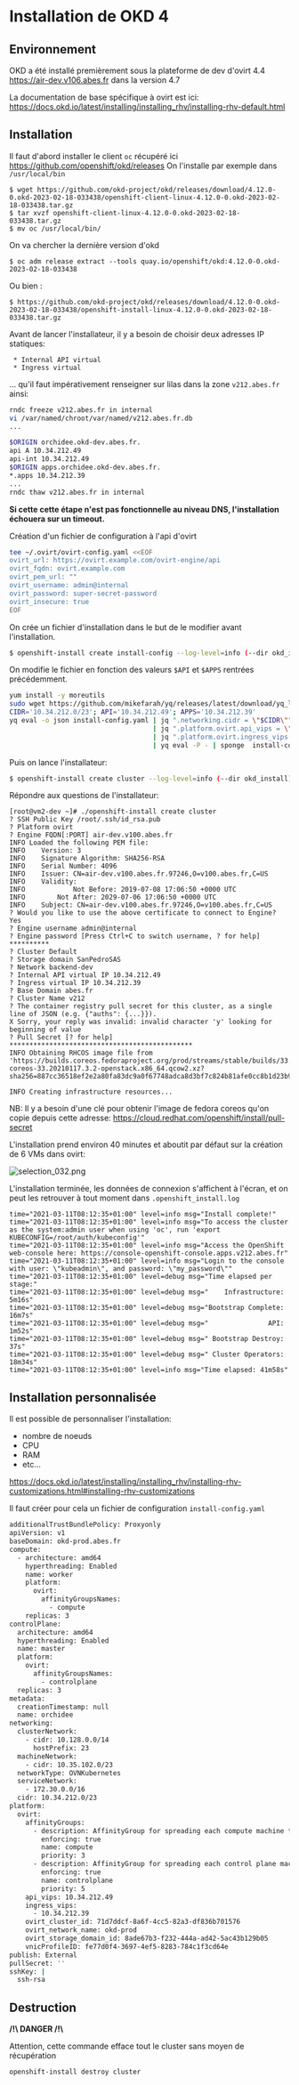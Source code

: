 # Installation de OKD 4

## Environnement

OKD a été installé premièrement sous la plateforme de dev d\'ovirt 4.4
<https://air-dev.v106.abes.fr> dans la version 4.7

La documentation de base spécifique à ovirt est ici:
<https://docs.okd.io/latest/installing/installing_rhv/installing-rhv-default.html>

## Installation

Il faut d\'abord installer le client `oc` récupéré ici
<https://github.com/openshift/okd/releases> On l\'installe par exemple
dans `/usr/local/bin`

    $ wget https://github.com/okd-project/okd/releases/download/4.12.0-0.okd-2023-02-18-033438/openshift-client-linux-4.12.0-0.okd-2023-02-18-033438.tar.gz
    $ tar xvzf openshift-client-linux-4.12.0-0.okd-2023-02-18-033438.tar.gz
    $ mv oc /usr/local/bin/

On va chercher la dernière version d\'okd

    $ oc adm release extract --tools quay.io/openshift/okd:4.12.0-0.okd-2023-02-18-033438

Ou bien :

    $ https://github.com/okd-project/okd/releases/download/4.12.0-0.okd-2023-02-18-033438/openshift-install-linux-4.12.0-0.okd-2023-02-18-033438.tar.gz

Avant de lancer l\'installateur, il y a besoin de choisir deux adresses
IP statiques:

     * Internal API virtual
     * Ingress virtual

\... qu\'il faut impérativement renseigner sur lilas dans la zone
`v212.abes.fr` ainsi:

``` bash
rndc freeze v212.abes.fr in internal
vi /var/named/chroot/var/named/v212.abes.fr.db
...

$ORIGIN orchidee.okd-dev.abes.fr.
api A 10.34.212.49
api-int 10.34.212.49
$ORIGIN apps.orchidee.okd-dev.abes.fr.
*.apps 10.34.212.39
...
rndc thaw v212.abes.fr in internal
```

**Si cette cette étape n\'est pas fonctionnelle au niveau DNS,
l\'installation échouera sur un timeout.**

Création d\'un fichier de configuration à l\'api d\'ovirt

``` bash
tee ~/.ovirt/ovirt-config.yaml <<EOF
ovirt_url: https://ovirt.example.com/ovirt-engine/api 
ovirt_fqdn: ovirt.example.com 
ovirt_pem_url: ""
ovirt_username: admin@internal
ovirt_password: super-secret-password 
ovirt_insecure: true
EOF
```

On crée un fichier d\'installation dans le but de le modifier avant
l\'installation.

``` bash
$ openshift-install create install-config --log-level=info (--dir okd_install)
```

On modifie le fichier en fonction des valeurs `$API` et `$APPS` rentrées
précédemment.

``` bash
yum install -y moreutils
sudo wget https://github.com/mikefarah/yq/releases/latest/download/yq_linux_amd64 -O /usr/bin/yq &&  sudo  chmod +x /usr/bin/yq
CIDR='10.34.212.0/23'; API='10.34.212.49'; APPS='10.34.212.39'
yq eval -o json install-config.yaml | jq ".networking.cidr = \"$CIDR\"" \
                                    | jq ".platform.ovirt.api_vips = \"$API\"" \
                                    | jq ".platform.ovirt.ingress_vips[0] = \"$APPS\"" \
                                    | yq eval -P - | sponge  install-config.yaml
```

Puis on lance l\'installateur:

``` bash
$ openshift-install create cluster --log-level=info (--dir okd_install)
```

Répondre aux questions de l\'installateur:

    [root@vm2-dev ~]# ./openshift-install create cluster
    ? SSH Public Key /root/.ssh/id_rsa.pub
    ? Platform ovirt
    ? Engine FQDN[:PORT] air-dev.v100.abes.fr
    INFO Loaded the following PEM file:               
    INFO    Version: 3                                  
    INFO    Signature Algorithm: SHA256-RSA             
    INFO    Serial Number: 4096                         
    INFO    Issuer: CN=air-dev.v100.abes.fr.97246,O=v100.abes.fr,C=US 
    INFO    Validity:                                   
    INFO            Not Before: 2019-07-08 17:06:50 +0000 UTC  
    INFO        Not After: 2029-07-06 17:06:50 +0000 UTC   
    INFO    Subject: CN=air-dev.v100.abes.fr.97246,O=v100.abes.fr,C=US 
    ? Would you like to use the above certificate to connect to Engine?  Yes
    ? Engine username admin@internal
    ? Engine password [Press Ctrl+C to switch username, ? for help] **********
    ? Cluster Default
    ? Storage domain SanPedroSAS
    ? Network backend-dev
    ? Internal API virtual IP 10.34.212.49
    ? Ingress virtual IP 10.34.212.39
    ? Base Domain abes.fr
    ? Cluster Name v212
    ? The container registry pull secret for this cluster, as a single line of JSON (e.g. {"auths": {...}}).
    X Sorry, your reply was invalid: invalid character 'y' looking for beginning of value
    ? Pull Secret [? for help] **********************************************
    INFO Obtaining RHCOS image file from 'https://builds.coreos.fedoraproject.org/prod/streams/stable/builds/33.20210117.3.2/x86_64/fedora-coreos-33.20210117.3.2-openstack.x86_64.qcow2.xz?sha256=887cc36518ef2e2a80fa83dc9a0f67748adca8d3bf7c824b81afe0cc8b1d23b9' 

    INFO Creating infrastructure resources... 

NB: Il y a besoin d\'une clé pour obtenir l\'image de fedora coreos
qu\'on copie depuis cette adresse:
<https://cloud.redhat.com/openshift/install/pull-secret>

L\'installation prend environ 40 minutes et aboutit par défaut sur la
création de 6 VMs dans ovirt:

![selection_032.png](files/selection_032.png)

L\'installation terminée, les données de connexion s\'affichent à
l\'écran, et on peut les retrouver à tout moment dans
`.openshift_install.log`

    time="2021-03-11T08:12:35+01:00" level=info msg="Install complete!"
    time="2021-03-11T08:12:35+01:00" level=info msg="To access the cluster as the system:admin user when using 'oc', run 'export KUBECONFIG=/root/auth/kubeconfig'"
    time="2021-03-11T08:12:35+01:00" level=info msg="Access the OpenShift web-console here: https://console-openshift-console.apps.v212.abes.fr"
    time="2021-03-11T08:12:35+01:00" level=info msg="Login to the console with user: \"kubeadmin\", and password: \"my_password\""
    time="2021-03-11T08:12:35+01:00" level=debug msg="Time elapsed per stage:"
    time="2021-03-11T08:12:35+01:00" level=debug msg="    Infrastructure: 5m16s"
    time="2021-03-11T08:12:35+01:00" level=debug msg="Bootstrap Complete: 16m7s"
    time="2021-03-11T08:12:35+01:00" level=debug msg="               API: 1m52s"
    time="2021-03-11T08:12:35+01:00" level=debug msg=" Bootstrap Destroy: 37s"
    time="2021-03-11T08:12:35+01:00" level=debug msg=" Cluster Operators: 18m34s"
    time="2021-03-11T08:12:35+01:00" level=info msg="Time elapsed: 41m58s"

## Installation personnalisée

Il est possible de personnaliser l\'installation:

-   nombre de noeuds
-   CPU
-   RAM
-   etc\...

<https://docs.okd.io/latest/installing/installing_rhv/installing-rhv-customizations.html#installing-rhv-customizations>

Il faut créer pour cela un fichier de configuration
`install-config.yaml`

``` bash
additionalTrustBundlePolicy: Proxyonly
apiVersion: v1
baseDomain: okd-prod.abes.fr
compute:
  - architecture: amd64
    hyperthreading: Enabled
    name: worker
    platform:
      ovirt:
        affinityGroupsNames:
          - compute
    replicas: 3
controlPlane:
  architecture: amd64
  hyperthreading: Enabled
  name: master
  platform:
    ovirt:
      affinityGroupsNames:
        - controlplane
  replicas: 3
metadata:
  creationTimestamp: null
  name: orchidee
networking:
  clusterNetwork:
    - cidr: 10.128.0.0/14
      hostPrefix: 23
  machineNetwork:
    - cidr: 10.35.102.0/23
  networkType: OVNKubernetes
  serviceNetwork:
    - 172.30.0.0/16
  cidr: 10.34.212.0/23
platform:
  ovirt:
    affinityGroups:
      - description: AffinityGroup for spreading each compute machine to a different host
        enforcing: true
        name: compute
        priority: 3
      - description: AffinityGroup for spreading each control plane machine to a different host
        enforcing: true
        name: controlplane
        priority: 5
    api_vips: 10.34.212.49
    ingress_vips:
      - 10.34.212.39
    ovirt_cluster_id: 71d7ddcf-8a6f-4cc5-82a3-df836b701576
    ovirt_network_name: okd-prod
    ovirt_storage_domain_id: 8ade67b3-f232-444a-ad42-5ac43b129b05
    vnicProfileID: fe77d0f4-3697-4ef5-8283-784c1f3cd64e
publish: External
pullSecret: ''
sshKey: |
  ssh-rsa 
```

## Destruction

**/!\\ DANGER /!\\**

Attention, cette commande efface tout le cluster sans moyen de
récupération

    openshift-install destroy cluster
